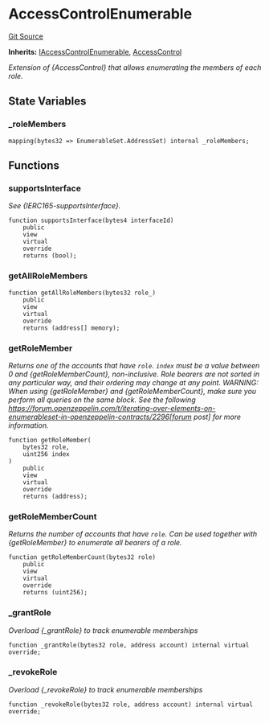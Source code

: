 # AccessControlEnumerable
[Git Source](https://github.com/ContractLabs/foundry-bountykinds-contract/blob/67e6855d3beabdf242cc0b51d9e53b087a5235b9/src/oz-custom/oz/access/AccessControlEnumerable.sol)

**Inherits:**
[IAccessControlEnumerable](/src/oz-custom/oz/access/IAccessControlEnumerable.sol/interface.IAccessControlEnumerable.md), [AccessControl](/src/oz-custom/oz/access/AccessControl.sol/abstract.AccessControl.md)

*Extension of {AccessControl} that allows enumerating the members of each
role.*


## State Variables
### _roleMembers

```solidity
mapping(bytes32 => EnumerableSet.AddressSet) internal _roleMembers;
```


## Functions
### supportsInterface

*See {IERC165-supportsInterface}.*


```solidity
function supportsInterface(bytes4 interfaceId)
    public
    view
    virtual
    override
    returns (bool);
```

### getAllRoleMembers


```solidity
function getAllRoleMembers(bytes32 role_)
    public
    view
    virtual
    override
    returns (address[] memory);
```

### getRoleMember

*Returns one of the accounts that have `role`. `index` must be a
value between 0 and {getRoleMemberCount}, non-inclusive.
Role bearers are not sorted in any particular way, and their ordering may
change at any point.
WARNING: When using {getRoleMember} and {getRoleMemberCount}, make sure
you perform all queries on the same block. See the following
https://forum.openzeppelin.com/t/iterating-over-elements-on-enumerableset-in-openzeppelin-contracts/2296[forum
post]
for more information.*


```solidity
function getRoleMember(
    bytes32 role,
    uint256 index
)
    public
    view
    virtual
    override
    returns (address);
```

### getRoleMemberCount

*Returns the number of accounts that have `role`. Can be used
together with {getRoleMember} to enumerate all bearers of a role.*


```solidity
function getRoleMemberCount(bytes32 role)
    public
    view
    virtual
    override
    returns (uint256);
```

### _grantRole

*Overload {_grantRole} to track enumerable memberships*


```solidity
function _grantRole(bytes32 role, address account) internal virtual override;
```

### _revokeRole

*Overload {_revokeRole} to track enumerable memberships*


```solidity
function _revokeRole(bytes32 role, address account) internal virtual override;
```

